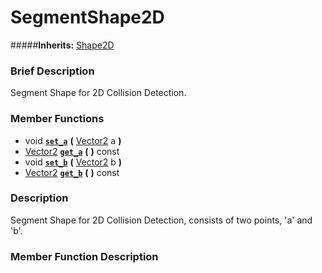 #  SegmentShape2D  
#####**Inherits:** [Shape2D](class_shape2d)

###  Brief Description  
Segment Shape for 2D Collision Detection.

###  Member Functions 
  * void  **[`set_a`](#set_a)**  **(** [Vector2](class_vector2) a  **)**
  * [Vector2](class_vector2)  **[`get_a`](#get_a)**  **(** **)** const
  * void  **[`set_b`](#set_b)**  **(** [Vector2](class_vector2) b  **)**
  * [Vector2](class_vector2)  **[`get_b`](#get_b)**  **(** **)** const

###  Description  
Segment Shape for 2D Collision Detection, consists of two points, 'a' and 'b'.

###  Member Function Description  
